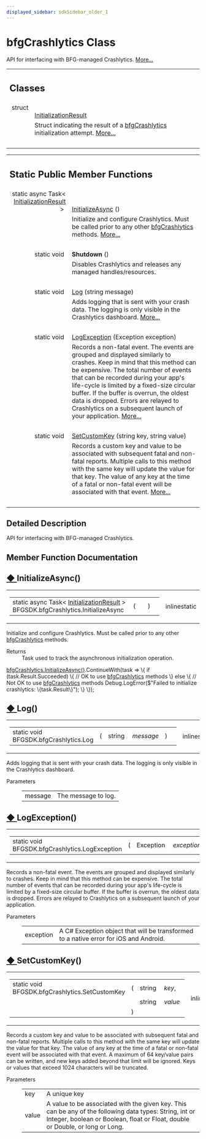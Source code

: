 ```yaml
---
displayed_sidebar: sdkSidebar_older_1
---
```

# bfgCrashlytics Class 

<div class="contents">API for interfacing with BFG-managed Crashlytics.    <a href="class_b_f_g_s_d_k_1_1bfg_crashlytics.html#details">More...</a><table class="memberdecls"><tr class="heading"><td colspan="2"><h2 class="groupheader"><a id="nested-classes" name="nested-classes"></a> Classes</h2></td></tr><tr class="memitem:"><td class="memItemLeft" align="right" valign="top">struct &#160;</td><td class="memItemRight" valign="bottom"><a class="el" href="struct_b_f_g_s_d_k_1_1bfg_crashlytics_1_1_initialization_result.html">InitializationResult</a></td></tr><tr class="memdesc:"><td class="mdescLeft">&#160;</td><td class="mdescRight">Struct indicating the result of a <a class="el" href="class_b_f_g_s_d_k_1_1bfg_crashlytics.html" title="API for interfacing with BFG-managed Crashlytics.">bfgCrashlytics</a> initialization attempt.  <a href="struct_b_f_g_s_d_k_1_1bfg_crashlytics_1_1_initialization_result.html#details">More...</a><br /></td></tr><tr class="separator:"><td class="memSeparator" colspan="2">&#160;</td></tr></table><table class="memberdecls"><tr class="heading"><td colspan="2"><h2 class="groupheader"><a id="pub-static-methods" name="pub-static-methods"></a> Static Public Member Functions</h2></td></tr><tr class="memitem:a6013b0ba541302c309d096a6d92099d1"><td class="memItemLeft" align="right" valign="top">static async Task&lt; <a class="el" href="struct_b_f_g_s_d_k_1_1bfg_crashlytics_1_1_initialization_result.html">InitializationResult</a> &gt;&#160;</td><td class="memItemRight" valign="bottom"><a class="el" href="class_b_f_g_s_d_k_1_1bfg_crashlytics.html#a6013b0ba541302c309d096a6d92099d1">InitializeAsync</a> ()</td></tr><tr class="memdesc:a6013b0ba541302c309d096a6d92099d1"><td class="mdescLeft">&#160;</td><td class="mdescRight">Initialize and configure Crashlytics. Must be called prior to any other <a class="el" href="class_b_f_g_s_d_k_1_1bfg_crashlytics.html" title="API for interfacing with BFG-managed Crashlytics.">bfgCrashlytics</a> methods.  <a href="class_b_f_g_s_d_k_1_1bfg_crashlytics.html#a6013b0ba541302c309d096a6d92099d1">More...</a><br /></td></tr><tr class="separator:a6013b0ba541302c309d096a6d92099d1"><td class="memSeparator" colspan="2">&#160;</td></tr><tr class="memitem:a08d66deea80d2970cc1fec56b0e4e3a4"><td class="memItemLeft" align="right" valign="top"><a id="a08d66deea80d2970cc1fec56b0e4e3a4" name="a08d66deea80d2970cc1fec56b0e4e3a4"></a> static void&#160;</td><td class="memItemRight" valign="bottom"><b>Shutdown</b> ()</td></tr><tr class="memdesc:a08d66deea80d2970cc1fec56b0e4e3a4"><td class="mdescLeft">&#160;</td><td class="mdescRight">Disables Crashlytics and releases any managed handles/resources. <br /></td></tr><tr class="separator:a08d66deea80d2970cc1fec56b0e4e3a4"><td class="memSeparator" colspan="2">&#160;</td></tr><tr class="memitem:a3a072e21e6fce8ee080e2092f210364a"><td class="memItemLeft" align="right" valign="top">static void&#160;</td><td class="memItemRight" valign="bottom"><a class="el" href="class_b_f_g_s_d_k_1_1bfg_crashlytics.html#a3a072e21e6fce8ee080e2092f210364a">Log</a> (string message)</td></tr><tr class="memdesc:a3a072e21e6fce8ee080e2092f210364a"><td class="mdescLeft">&#160;</td><td class="mdescRight">Adds logging that is sent with your crash data. The logging is only visible in the Crashlytics dashboard.  <a href="class_b_f_g_s_d_k_1_1bfg_crashlytics.html#a3a072e21e6fce8ee080e2092f210364a">More...</a><br /></td></tr><tr class="separator:a3a072e21e6fce8ee080e2092f210364a"><td class="memSeparator" colspan="2">&#160;</td></tr><tr class="memitem:ae63bef754ac97b6f39089fbb37351440"><td class="memItemLeft" align="right" valign="top">static void&#160;</td><td class="memItemRight" valign="bottom"><a class="el" href="class_b_f_g_s_d_k_1_1bfg_crashlytics.html#ae63bef754ac97b6f39089fbb37351440">LogException</a> (Exception exception)</td></tr><tr class="memdesc:ae63bef754ac97b6f39089fbb37351440"><td class="mdescLeft">&#160;</td><td class="mdescRight">Records a non-fatal event. The events are grouped and displayed similarly to crashes. Keep in mind that this method can be expensive. The total number of events that can be recorded during your app's life-cycle is limited by a fixed-size circular buffer. If the buffer is overrun, the oldest data is dropped. Errors are relayed to Crashlytics on a subsequent launch of your application.  <a href="class_b_f_g_s_d_k_1_1bfg_crashlytics.html#ae63bef754ac97b6f39089fbb37351440">More...</a><br /></td></tr><tr class="separator:ae63bef754ac97b6f39089fbb37351440"><td class="memSeparator" colspan="2">&#160;</td></tr><tr class="memitem:ad9d86732aacef0ce5802b1d38fa0f7ff"><td class="memItemLeft" align="right" valign="top">static void&#160;</td><td class="memItemRight" valign="bottom"><a class="el" href="class_b_f_g_s_d_k_1_1bfg_crashlytics.html#ad9d86732aacef0ce5802b1d38fa0f7ff">SetCustomKey</a> (string key, string value)</td></tr><tr class="memdesc:ad9d86732aacef0ce5802b1d38fa0f7ff"><td class="mdescLeft">&#160;</td><td class="mdescRight">Records a custom key and value to be associated with subsequent fatal and non-fatal reports. Multiple calls to this method with the same key will update the value for that key. The value of any key at the time of a fatal or non-fatal event will be associated with that event.  <a href="class_b_f_g_s_d_k_1_1bfg_crashlytics.html#ad9d86732aacef0ce5802b1d38fa0f7ff">More...</a><br /></td></tr><tr class="separator:ad9d86732aacef0ce5802b1d38fa0f7ff"><td class="memSeparator" colspan="2">&#160;</td></tr></table><a name="details" id="details"></a><h2 class="groupheader">Detailed Description</h2><div class="textblock">API for interfacing with BFG-managed Crashlytics. </div><h2 class="groupheader">Member Function Documentation</h2><a id="a6013b0ba541302c309d096a6d92099d1" name="a6013b0ba541302c309d096a6d92099d1"></a><h2 class="memtitle"><span class="permalink"><a href="#a6013b0ba541302c309d096a6d92099d1">&#9670;&nbsp;</a></span>InitializeAsync()</h2><div class="memitem"><div class="memproto"><table class="mlabels"><tr><td class="mlabels-left"><table class="memname"><tr><td class="memname">static async Task&lt; <a class="el" href="struct_b_f_g_s_d_k_1_1bfg_crashlytics_1_1_initialization_result.html">InitializationResult</a> &gt; BFGSDK.bfgCrashlytics.InitializeAsync </td><td>(</td><td class="paramname"></td><td>)</td><td></td></tr></table></td><td class="mlabels-right"><span class="mlabels"><span class="mlabel">inline</span><span class="mlabel">static</span></span></td></tr></table></div><div class="memdoc">Initialize and configure Crashlytics. Must be called prior to any other <a class="el" href="class_b_f_g_s_d_k_1_1bfg_crashlytics.html" title="API for interfacing with BFG-managed Crashlytics.">bfgCrashlytics</a> methods. <dl class="section return"><dt>Returns</dt><dd>Task used to track the asynchronous initialization operation.</dd></dl><a class="el" href="class_b_f_g_s_d_k_1_1bfg_crashlytics.html#a6013b0ba541302c309d096a6d92099d1" title="Initialize and configure Crashlytics. Must be called prior to any other bfgCrashlytics methods.">bfgCrashlytics.InitializeAsync()</a>.ContinueWith(task =&gt; \{ if (task.Result.Succeeded) \{ // OK to use <a class="el" href="class_b_f_g_s_d_k_1_1bfg_crashlytics.html" title="API for interfacing with BFG-managed Crashlytics.">bfgCrashlytics</a> methods \} else \{ // Not OK to use <a class="el" href="class_b_f_g_s_d_k_1_1bfg_crashlytics.html" title="API for interfacing with BFG-managed Crashlytics.">bfgCrashlytics</a> methods Debug.LogError($"Failed to initialize crashlytics: \{task.Result\}"); \} \}); </div></div><a id="a3a072e21e6fce8ee080e2092f210364a" name="a3a072e21e6fce8ee080e2092f210364a"></a><h2 class="memtitle"><span class="permalink"><a href="#a3a072e21e6fce8ee080e2092f210364a">&#9670;&nbsp;</a></span>Log()</h2><div class="memitem"><div class="memproto"><table class="mlabels"><tr><td class="mlabels-left"><table class="memname"><tr><td class="memname">static void BFGSDK.bfgCrashlytics.Log </td><td>(</td><td class="paramtype">string&#160;</td><td class="paramname"><em>message</em></td><td>)</td><td></td></tr></table></td><td class="mlabels-right"><span class="mlabels"><span class="mlabel">inline</span><span class="mlabel">static</span></span></td></tr></table></div><div class="memdoc">Adds logging that is sent with your crash data. The logging is only visible in the Crashlytics dashboard. <dl class="params"><dt>Parameters</dt><dd><table class="params"><tr><td class="paramname">message</td><td>The message to log.</td></tr></table></dd></dl></div></div><a id="ae63bef754ac97b6f39089fbb37351440" name="ae63bef754ac97b6f39089fbb37351440"></a><h2 class="memtitle"><span class="permalink"><a href="#ae63bef754ac97b6f39089fbb37351440">&#9670;&nbsp;</a></span>LogException()</h2><div class="memitem"><div class="memproto"><table class="mlabels"><tr><td class="mlabels-left"><table class="memname"><tr><td class="memname">static void BFGSDK.bfgCrashlytics.LogException </td><td>(</td><td class="paramtype">Exception&#160;</td><td class="paramname"><em>exception</em></td><td>)</td><td></td></tr></table></td><td class="mlabels-right"><span class="mlabels"><span class="mlabel">inline</span><span class="mlabel">static</span></span></td></tr></table></div><div class="memdoc">Records a non-fatal event. The events are grouped and displayed similarly to crashes. Keep in mind that this method can be expensive. The total number of events that can be recorded during your app's life-cycle is limited by a fixed-size circular buffer. If the buffer is overrun, the oldest data is dropped. Errors are relayed to Crashlytics on a subsequent launch of your application. <dl class="params"><dt>Parameters</dt><dd><table class="params"><tr><td class="paramname">exception</td><td>A C# Exception object that will be transformed to a native error for iOS and Android.</td></tr></table></dd></dl></div></div><a id="ad9d86732aacef0ce5802b1d38fa0f7ff" name="ad9d86732aacef0ce5802b1d38fa0f7ff"></a><h2 class="memtitle"><span class="permalink"><a href="#ad9d86732aacef0ce5802b1d38fa0f7ff">&#9670;&nbsp;</a></span>SetCustomKey()</h2><div class="memitem"><div class="memproto"><table class="mlabels"><tr><td class="mlabels-left"><table class="memname"><tr><td class="memname">static void BFGSDK.bfgCrashlytics.SetCustomKey </td><td>(</td><td class="paramtype">string&#160;</td><td class="paramname"><em>key</em>, </td></tr><tr><td class="paramkey"></td><td></td><td class="paramtype">string&#160;</td><td class="paramname"><em>value</em>&#160;</td></tr><tr><td></td><td>)</td><td></td><td></td></tr></table></td><td class="mlabels-right"><span class="mlabels"><span class="mlabel">inline</span><span class="mlabel">static</span></span></td></tr></table></div><div class="memdoc">Records a custom key and value to be associated with subsequent fatal and non-fatal reports. Multiple calls to this method with the same key will update the value for that key. The value of any key at the time of a fatal or non-fatal event will be associated with that event. A maximum of 64 key/value pairs can be written, and new keys added beyond that limit will be ignored. Keys or values that exceed 1024 characters will be truncated. <dl class="params"><dt>Parameters</dt><dd><table class="params"><tr><td class="paramname">key</td><td>A unique key </td></tr><tr><td class="paramname">value</td><td>A value to be associated with the given key. This can be any of the following data types: String, int or Integer, boolean or Boolean, float or Float, double or Double, or long or Long. </td></tr></table></dd></dl></div></div></div> 
